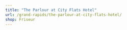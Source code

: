 ```yaml
---
title: "The Parlour at City Flats Hotel"
url: /grand-rapids/the-parlour-at-city-flats-hotel/
shop: Friseur
---
```

